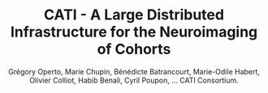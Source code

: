 ---
author: Grégory Operto, Marie Chupin, Bénédicte Batrancourt, Marie-Odile Habert, Olivier Colliot, Habib Benali, Cyril Poupon, ...  CATI Consortium.
title: CATI - A Large Distributed Infrastructure for the Neuroimaging of Cohorts
journal: Neuroinformatics
year: 2016
type: article
doi: 10.1007/s12021-016-9295-8
team: yes
volume: 14
number: 3
pages: 253--264
---